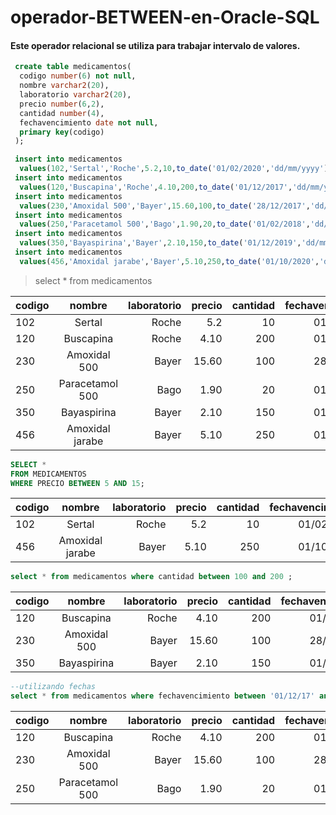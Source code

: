 # operador-BETWEEN-en-Oracle-SQL
#### Este operador relacional se utiliza para trabajar intervalo de valores.
```sql
 create table medicamentos(
  codigo number(6) not null,
  nombre varchar2(20),
  laboratorio varchar2(20),
  precio number(6,2),
  cantidad number(4),
  fechavencimiento date not null,
  primary key(codigo)
 );

 insert into medicamentos
  values(102,'Sertal','Roche',5.2,10,to_date('01/02/2020','dd/mm/yyyy'));
 insert into medicamentos 
  values(120,'Buscapina','Roche',4.10,200,to_date('01/12/2017','dd/mm/yyyy'));
 insert into medicamentos 
  values(230,'Amoxidal 500','Bayer',15.60,100,to_date('28/12/2017','dd/mm/yyyy'));
 insert into medicamentos
  values(250,'Paracetamol 500','Bago',1.90,20,to_date('01/02/2018','dd/mm/yyyy'));
 insert into medicamentos 
  values(350,'Bayaspirina','Bayer',2.10,150,to_date('01/12/2019','dd/mm/yyyy'));
 insert into medicamentos 
  values(456,'Amoxidal jarabe','Bayer',5.10,250,to_date('01/10/2020','dd/mm/yyyy'));
  ```
  
  >select * from medicamentos

 | codigo            | nombre           |   laboratorio   |  precio   |  cantidad   |  fechavencimiento  |
 | ------------------|:----------------:|----------------:| ---------:| -----------:| ------------------:|
 | 102 | Sertal |  Roche   | 5.2   | 10 | 01/02/2020|
 | 120 | Buscapina |  Roche   | 4.10   | 200 | 01/12/2017|
 | 230 | Amoxidal 500 |  Bayer   | 15.60   | 100 | 28/12/2017|
 | 250 | Paracetamol 500 |  Bago   | 1.90   | 20 | 01/02/2018| 
 | 350 | Bayaspirina |  Bayer   | 2.10   | 150 | 01/12/2019| 
 | 456 | Amoxidal jarabe |  Bayer   | 5.10   | 250 | 01/10/2020| 
 
 
 
 ```sql
 SELECT *
FROM MEDICAMENTOS
WHERE PRECIO BETWEEN 5 AND 15;
```
 | codigo            | nombre           |   laboratorio   |  precio   |  cantidad   |  fechavencimiento  |
 | ------------------|:----------------:|----------------:| ---------:| -----------:| ------------------:|
 | 102 | Sertal |  Roche   | 5.2   | 10 | 01/02/2020|
 | 456 | Amoxidal jarabe |  Bayer   | 5.10   | 250 | 01/10/2020| 
 
 
 ```sql
 select * from medicamentos where cantidad between 100 and 200 ;
 ```
 | codigo            | nombre           |   laboratorio   |  precio   |  cantidad   |  fechavencimiento  |
 | ------------------|:----------------:|----------------:| ---------:| -----------:| ------------------:|
 | 120 | Buscapina |  Roche   | 4.10   | 200 | 01/12/2017|
 | 230 | Amoxidal 500 |  Bayer   | 15.60   | 100 | 28/12/2017|
 | 350 | Bayaspirina |  Bayer   | 2.10   | 150 | 01/12/2019| 
 
 
 ```sql
 --utilizando fechas
 select * from medicamentos where fechavencimiento between '01/12/17' and '01/02/18' ;
 ```
 | codigo            | nombre           |   laboratorio   |  precio   |  cantidad   |  fechavencimiento  |
 | ------------------|:----------------:|----------------:| ---------:| -----------:| ------------------:|
 | 120 | Buscapina |  Roche   | 4.10   | 200 | 01/12/2017|
 | 230 | Amoxidal 500 |  Bayer   | 15.60   | 100 | 28/12/2017|
 | 250 | Paracetamol 500 |  Bago   | 1.90   | 20 | 01/02/2018| 
 
 
